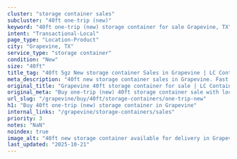 ```yaml
---
cluster: "storage container sales"
subcluster: "40ft one-trip (new)"
keyword: "40ft one-trip (new) storage container for sale Grapevine, TX"
intent: "Transactional-Local"
page_type: "Location-Product"
city: "Grapevine, TX"
service_type: "storage container"
condition: "New"
size: "40ft"
title_tag: "40ft 5gz New storage container Sales in Grapevine | LC Container"
meta_description: "40ft new storage container sales in Grapevine. Fast delivery, competitive pricing. Serving storage containers area. Quote ID: URT. Call (214) 524-4168 for your free quote today."
original_title: "Grapevine 40ft storage container for sale | LC Container"
original_meta: "Buy one-trip (new) 40ft storage container sale with local delivery in Grapevine, TX. LC Container — local Since 2003. Request a fast quote today."
url_slug: "/grapevine/buy/40ft/storage-containers/one-trip-new"
h1: "Buy 40ft one-trip (new) storage container in Grapevine"
internal_links: "/grapevine/storage-containers/sales"
priority: 3
notes: "NaN"
noindex: true
image_alt: "40ft new storage container available for delivery in Grapevine"
last_updated: "2025-10-21"
---
```


<!-- TODO: Add unique city/inventory copy, images, and internal links here. -->
